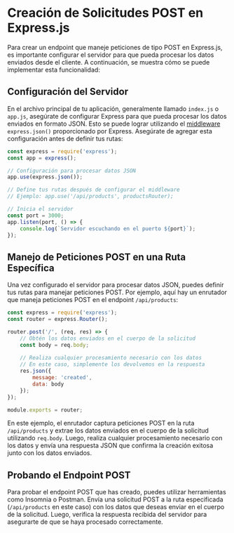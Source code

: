 # Creación de Solicitudes POST en Express.js

Para crear un endpoint que maneje peticiones de tipo POST en Express.js, es importante configurar el servidor para que pueda procesar los datos enviados desde el cliente. A continuación, se muestra cómo se puede implementar esta funcionalidad:

## Configuración del Servidor

En el archivo principal de tu aplicación, generalmente llamado `index.js` o `app.js`, asegúrate de configurar Express para que pueda procesar los datos enviados en formato JSON. Esto se puede lograr utilizando el [middleware](../../🌐%20ConceptosGenerales/Middleware.md) `express.json()` proporcionado por Express. Asegúrate de agregar esta configuración antes de definir tus rutas:

```javascript
const express = require('express');
const app = express();

// Configuración para procesar datos JSON
app.use(express.json());

// Define tus rutas después de configurar el middleware
// Ejemplo: app.use('/api/products', productsRouter);

// Inicia el servidor
const port = 3000;
app.listen(port, () => {
    console.log(`Servidor escuchando en el puerto ${port}`);
});
```

## Manejo de Peticiones POST en una Ruta Específica

Una vez configurado el servidor para procesar datos JSON, puedes definir tus rutas para manejar peticiones POST. Por ejemplo, aquí hay un enrutador que maneja peticiones POST en el endpoint `/api/products`:

```javascript
const express = require('express');
const router = express.Router();

router.post('/', (req, res) => {
    // Obtén los datos enviados en el cuerpo de la solicitud
    const body = req.body;
    
    // Realiza cualquier procesamiento necesario con los datos
    // En este caso, simplemente los devolvemos en la respuesta
    res.json({
        message: 'created',
        data: body
    });
});

module.exports = router;
```

En este ejemplo, el enrutador captura peticiones POST en la ruta `/api/products` y extrae los datos enviados en el cuerpo de la solicitud utilizando `req.body`. Luego, realiza cualquier procesamiento necesario con los datos y envía una respuesta JSON que confirma la creación exitosa junto con los datos enviados.

## Probando el Endpoint POST

Para probar el endpoint POST que has creado, puedes utilizar herramientas como Insomnia o Postman. Envía una solicitud POST a la ruta especificada (`/api/products` en este caso) con los datos que deseas enviar en el cuerpo de la solicitud. Luego, verifica la respuesta recibida del servidor para asegurarte de que se haya procesado correctamente.